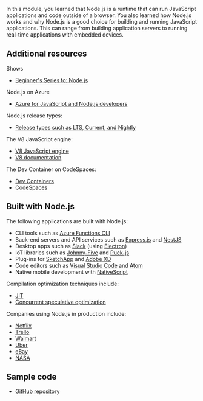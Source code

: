In this module, you learned that Node.js is a runtime that can run JavaScript applications and code outside of a browser. You also learned how Node.js works and why Node.js is a good choice for building and running JavaScript applications. This can range from building application servers to running real-time applications with embedded devices.

## Additional resources

Shows

* [Beginner's Series to: Node.js](/shows/beginners-series-to-nodejs/)

Node.js on Azure

* [Azure for JavaScript and Node.js developers](/azure/developer/javascript/)

Node.js release types:

- [Release types such as LTS, Current, and Nightly](https://github.com/nodejs/node#release-types?azure-portal=true)

The V8 JavaScript engine:

- [V8 JavaScript engine](https://nodejs.org/en/learn/getting-started/the-v8-javascript-engine)
- [V8 documentation](https://v8.dev/docs?azure-portal=true)

The Dev Container on CodeSpaces:

- [Dev Containers](https://containers.dev/)
- [CodeSpaces](https://github.com/features/codespaces)

## Built with Node.js

The following applications are built with Node.js:

- CLI tools such as [Azure Functions CLI](https://github.com/Azure/azure-functions-core-tools?azure-portal=true)
- Back-end servers and API services such as [Express.js](https://expressjs.com/?azure-portal=true) and [NestJS](https://nestjs.com/?azure-portal=true)
- Desktop apps such as [Slack](https://slack.com/?azure-portal=true) (using [Electron](https://www.electronjs.org/?azure-portal=true))
- IoT libraries such as [Johnny-Five](http://johnny-five.io/?azure-portal=true) and [Puck-js](https://www.puck-js.com/)
- Plug-ins for [SketchApp](https://www.sketch.com/?azure-portal=true) and [Adobe XD](https://www.adobe.com/products/xd.html?azure-portal=true)
- Code editors such as [Visual Studio Code](https://code.visualstudio.com/?azure-portal=true) and [Atom](https://atom.io/?azure-portal=true)
- Native mobile development with [NativeScript](https://www.nativescript.org/?azure-portal=true)

Compilation optimization techniques include:

- [JIT](http://en.wikipedia.org/wiki/Just-in-time_compilation?azure-portal=true)
- [Concurrent speculative optimization](https://ponyfoo.com/articles/an-introduction-to-speculative-optimization-in-v8?azure-portal=true)

Companies using Node.js in production include:

- [Netflix](https://www.youtube.com/watch?v=p74282nDMX8&feature=emb_title&azure-portal=true)
- [Trello](https://tech.trello.com/the-trello-tech-stack/?azure-portal=true)
- [Walmart](https://medium.com/walmartlabs/migrating-large-enterprise-to-nodejs-6c38523d2b33?azure-portal=true)
- [Uber](https://eng.uber.com/uber-tech-stack-part-two/?azure-portal=true)
- [eBay](https://tech.ebayinc.com/engineering/how-we-built-ebays-first-node-js-application/?azure-portal=true)
- [NASA](https://openjsf.org/wp-content/uploads/sites/84/2020/02/Case_Study-Node.js-NASA.pdf?azure-portal=true)

## Sample code

* [GitHub repository](https://github.com/MicrosoftDocs/node-essentials)